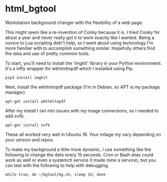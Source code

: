 # html_bgtool
Workstation background changer with the flexibility of a web page.

This might seem like a re-invention of Conky because it is. I tried Conky for about a year and never really got it to work exactly like I wanted. Being a novice to Lua scripting didn't help, so I went about using technology I'm more familiar with to accomplish something similar. Hopefully others find the idea and use of pretty common tools.

To start, you'll need to install the 'imgkit' library in your Python environment. It's a nifty wrapper for wkhtmltopdf which I installed using Pip. 

`pip3 install imgkit`

Next, install the wkhtmtopdf package (I'm in Debian, so APT is my package manager)

`apt-get install wkhtmltopdf`

After my install I ran into issues with my image conversions, so I needed to add xvfb.

`apt-get install xvfb`

These all worked very well in Ubuntu 18. Your milage my vary depending on your version and repos.

To make my background a little more dynamic, I use something like the following to change the data every 15 seconds. Cron or Bash alias could work as well or even a systemctl service (I made mine a service), but you can test with the following to help with debugging.

`while true; do ~/bgtool/bg.sh; sleep 15; done`
